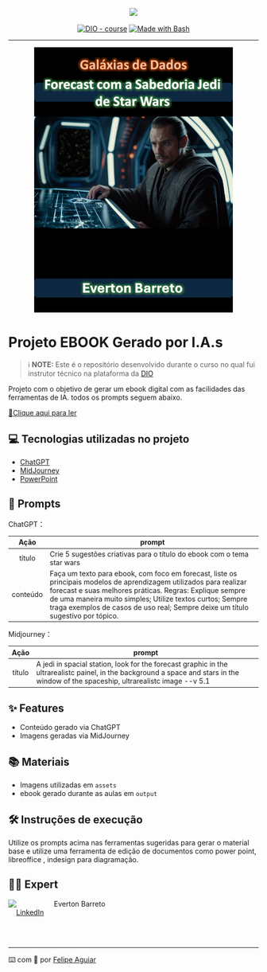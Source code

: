 <p align="center">
    <img width="100" src=".github/assets/banner.png">
</p>


<p align="center">
<a href="https://dio.me/"><img src="https://img.shields.io/badge/DIO-Course-28DA77?logo=youtube" alt="DIO - course"></a>
<a href="https://www.gnu.org/software/bash/" title="Go to Bash homepage"><img src="https://img.shields.io/badge/Prompt-Project-blue?logo=gnu-bash&amp;logoColor=white" alt="Made with Bash"></a></p>

-------


<p align="center">
<img 
    src="./assets/cover.png"
    width="400"  
/>
</p>

# Projeto EBOOK Gerado por I.A.s


 > ℹ️ **NOTE:** Este é o repositório desenvolvido durante o curso no qual fui instrutor técnico na plataforma da [DIO](https://dio.me)

Projeto com o objetivo de gerar um ebook digital com as facilidades das ferramentas de IA. todos os prompts
seguem abaixo.

<a href="https://github.com/jevertonbs/prompts-recipe-to-create-a-ebook/blob/502325a056463f38200a5e612f4a21aa77639027/output/ebook%20forecast.pdf" title="View PDF now"> 📕Clique aqui para ler</a>

## 💻 Tecnologias utilizadas no projeto

- [ChatGPT](https://chat.openai.com/) 
- [MidJourney](https://www.midjourney.com/app/)
- [PowerPoint](https://www.microsoft.com/en/microsoft-365/powerpoint)

## 🧠 Prompts


ChatGPT：

|   Ação   | prompt                                                                                                                                                                                                                                                                         |
| :------: | ------------------------------------------------------------------------------------------------------------------------------------------------------------------------------------------------------------------------------------------------------------------------------ |
|  título  | Crie 5 sugestões criativas para o título do ebook com o tema star wars|
| conteúdo | Faça um texto para ebook, com foco em forecast, liste os principais modelos de aprendizagem utilizados para realizar forecast e suas melhores práticas. Regras: Explique sempre de uma maneira muito simples; Utilize textos curtos; Sempre traga exemplos de casos de uso real; Sempre deixe um título sugestivo por tópico. |


Midjourney：

|  Ação  | prompt                                                                                 |
| :----: | -------------------------------------------------------------------------------------- |
| título | A jedi in spacial station, look for the forecast graphic in the ultrarealistc painel, in the background a space and stars in the window of the spaceship, ultrarealistc image --v 5.1 |

## ✨ Features

- Conteúdo gerado via ChatGPT
- Imagens geradas via MidJourney

## 📚 Materiais

- Imagens utilizadas em `assets`
- ebook gerado durante as aulas em `output`

## 🛠️ Instruções de execução

Utilize os prompts acima nas ferramentas sugeridas para gerar o material base e utilize uma ferramenta de edição de documentos como power point, libreoffice , indesign para diagramação.

## 👨‍💻 Expert

<p>
    <img 
      align=left 
      margin=10 
      width=80 
      src="https://avatars.githubusercontent.com/u/56610276?v=4"
    />
    <p>&nbsp&nbsp&nbspEverton Barreto<br>
    &nbsp&nbsp&nbsp
    <a href="https://www.linkedin.com/in/everton-barreto">
    LinkedIn</a>&nbsp;
</p>
<br/><br/>
<p>

---

⌨️ com 💜 por [Felipe Aguiar](https://github.com/felipeAguiarCode)
